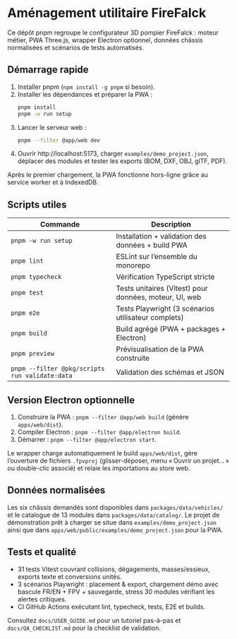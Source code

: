 # Aménagement utilitaire FireFalck

Ce dépôt pnpm regroupe le configurateur 3D pompier FireFalck : moteur métier, PWA Three.js, wrapper
Electron optionnel, données châssis normalisées et scénarios de tests automatisés.

## Démarrage rapide

1. Installer pnpm (`npm install -g pnpm` si besoin).
2. Installer les dépendances et préparer la PWA :
   ```bash
   pnpm install
   pnpm -w run setup
   ```
3. Lancer le serveur web :
   ```bash
   pnpm --filter @app/web dev
   ```
4. Ouvrir http://localhost:5173, charger `examples/demo_project.json`, déplacer des modules et tester les
   exports (BOM, DXF, OBJ, glTF, PDF).

Après le premier chargement, la PWA fonctionne hors-ligne grâce au service worker et à IndexedDB.

## Scripts utiles

| Commande | Description |
| --- | --- |
| `pnpm -w run setup` | Installation + validation des données + build PWA |
| `pnpm lint` | ESLint sur l’ensemble du monorepo |
| `pnpm typecheck` | Vérification TypeScript stricte |
| `pnpm test` | Tests unitaires (Vitest) pour données, moteur, UI, web |
| `pnpm e2e` | Tests Playwright (3 scénarios utilisateur complets) |
| `pnpm build` | Build agrégé (PWA + packages + Electron) |
| `pnpm preview` | Prévisualisation de la PWA construite |
| `pnpm --filter @pkg/scripts run validate:data` | Validation des schémas et JSON |

## Version Electron optionnelle

1. Construire la PWA : `pnpm --filter @app/web build` (génère `apps/web/dist`).
2. Compiler Electron : `pnpm --filter @app/electron build`.
3. Démarrer : `pnpm --filter @app/electron start`.

Le wrapper charge automatiquement le build `apps/web/dist`, gère l’ouverture de fichiers `.fpvproj` (glisser-déposer,
menu « Ouvrir un projet… » ou double-clic associé) et relaie les importations au store web.

## Données normalisées

Les six châssis demandés sont disponibles dans `packages/data/vehicles/` et le catalogue de 13 modules dans
`packages/data/catalog/`. Le projet de démonstration prêt à charger se situe dans `examples/demo_project.json` ainsi
que dans `apps/web/public/examples/demo_project.json` pour la PWA.

## Tests et qualité

- 31 tests Vitest couvrant collisions, dégagements, masses/essieux, exports texte et conversions unités.
- 3 scénarios Playwright : placement & export, chargement démo avec bascule FR/EN + FPV + sauvegarde, stress 30
  modules vérifiant les alertes critiques.
- CI GitHub Actions exécutant lint, typecheck, tests, E2E et builds.

Consultez `docs/USER_GUIDE.md` pour un tutoriel pas-à-pas et `docs/QA_CHECKLIST.md` pour la checklist de validation.

